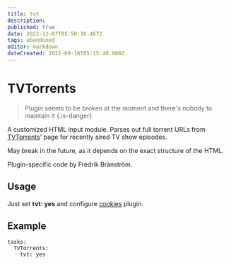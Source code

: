 ```yaml
---
title: tvt
description: 
published: true
date: 2022-12-07T05:50:38.467Z
tags: abandoned
editor: markdown
dateCreated: 2022-09-18T05:15:40.980Z
---
```


# TVTorrents
> Plugin seems to be broken at the moment and there's nobody to maintain it
{.is-danger}

A customized HTML input module. Parses out full torrent URLs from [TVTorrents](http://tvtorrents.com)' page for recently aired TV show episodes.

May break in the future, as it depends on the exact structure of the HTML.

Plugin-specific code by Fredrik Bränström.

## Usage
Just set **tvt: yes** and configure [cookies](/Plugins/cookies) plugin.

## Example
```
tasks:
  TVTorrents:
    tvt: yes
```
